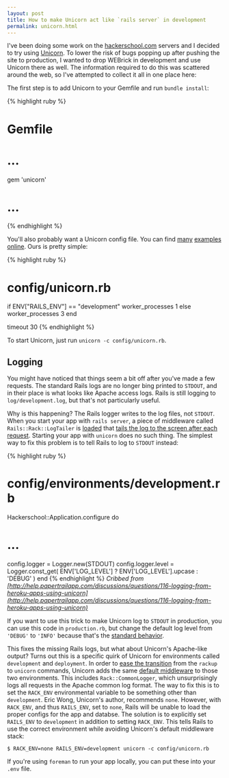 ```yaml
---
layout: post
title: How to make Unicorn act like `rails server` in development
permalink: unicorn.html
---
```


I've been doing some work on the [hackerschool.com](https://www.hackerschool.com/) servers and I decided to try using [Unicorn](http://unicorn.bogomips.org/). To lower the risk of bugs popping up after pushing the site to production, I wanted to drop WEBrick in development and use Unicorn there as well. The information required to do this was scattered around the web, so I've attempted to collect it all in one place here:

The first step is to add Unicorn to your Gemfile and run `bundle install`:

{% highlight ruby %}
# Gemfile
# ...
gem 'unicorn'
# ...
{% endhighlight %}

You'll also probably want a Unicorn config file. You can find [many](https://github.com/blog/517-unicorn) [examples](http://www.engineyard.com/blog/2010/everything-you-need-to-know-about-unicorn/) [online](http://unicorn.bogomips.org/examples/unicorn.conf.rb). Ours is pretty simple:

{% highlight ruby %}
# config/unicorn.rb
if ENV["RAILS_ENV"] == "development"
  worker_processes 1
else
  worker_processes 3
end

timeout 30
{% endhighlight %}

To start Unicorn, just run `unicorn -c config/unicorn.rb`.

## Logging

You might have noticed that things seem a bit off after you've made a few requests. The standard Rails logs are no longer bing printed to `STDOUT`, and in their place is what looks like Apache access logs. Rails is still logging to `log/development.log`, but that's not particularly useful.

Why is this happening? The Rails logger writes to the log files, not `STDOUT`. When you start your app with `rails server`, a piece of middleware called `Rails::Rack::LogTailer` is [loaded](https://github.com/rails/rails/blob/v3.2.6/railties/lib/rails/commands/server.rb#L79) that [tails the log to the screen after each request](https://github.com/rails/rails/blob/v3.2.6/railties/lib/rails/rack/log_tailer.rb). Starting your app with `unicorn` does no such thing. The simplest way to fix this problem is to tell Rails to log to `STDOUT` instead:

{% highlight ruby %}
# config/environments/development.rb
Hackerschool::Application.configure do
  # ...
  config.logger = Logger.new(STDOUT)
  config.logger.level = Logger.const_get(
    ENV['LOG_LEVEL'] ? ENV['LOG_LEVEL'].upcase : 'DEBUG'
  )
end
{% endhighlight %}
_Cribbed from [http://help.papertrailapp.com/discussions/questions/116-logging-from-heroku-apps-using-unicorn](http://help.papertrailapp.com/discussions/questions/116-logging-from-heroku-apps-using-unicorn)_

If you want to use this trick to make Unicorn log to `STDOUT` in production, you can use this code in `production.rb`, but change the default log level from `'DEBUG'` to `'INFO'` because that's the [standard behavior](http://guides.rubyonrails.org/debugging_rails_applications.html#log-levels).

This fixes the missing Rails logs, but what about Unicorn's Apache-like output? Turns out this is a specific quirk of Unicorn for environments called `development` and `deployment`. In order to [ease the transition](http://rubyforge.org/pipermail/mongrel-unicorn/2010-July/000623.html) from the `rackup` to `unicorn` commands, Unicorn adds the same [default middleware](https://github.com/defunkt/unicorn/blob/v4.3.1/lib/unicorn.rb#L56-L65) to those two environments. This includes `Rack::CommonLogger`, which unsurprisingly logs all requests in the Apache common log format. The way to fix this is to set the `RACK_ENV` environmental variable to be something other than `development`. Eric Wong, Unicorn's author, recommends `none`. However, with `RACK_ENV`, and thus `RAILS_ENV`, set to `none`, Rails will be unable to load the proper configs for the app and databse. The solution is to explicitly set `RAILS_ENV` to `development` in addition to setting `RACK_ENV`. This tells Rails to use the correct environment while avoiding Unicorn's default middleware stack:

<pre><code>$ RACK_ENV=none RAILS_ENV=development unicorn -c config/unicorn.rb</code></pre>

If you're using `foreman` to run your app locally, you can put these into your `.env` file.
